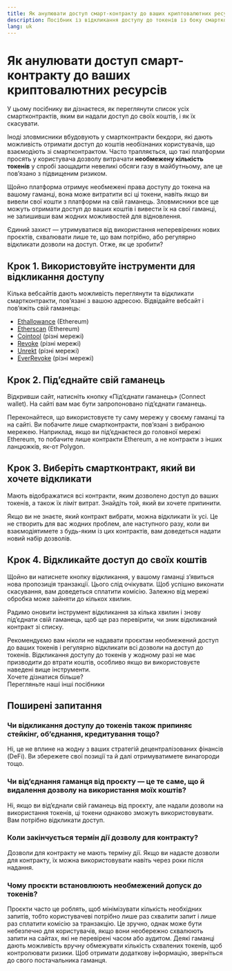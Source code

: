 ```yaml
---
title: Як анулювати доступ смарт-контракту до ваших криптовалютних ресурсів
description: Посібник із відкликання доступу до токенів із боку смартконтрактів, що використовують їх у своїх цілях
lang: uk
---
```


# Як анулювати доступ смарт-контракту до ваших криптовалютних ресурсів

У цьому посібнику ви дізнаєтеся, як переглянути список усіх смартконтрактів, яким ви надали доступ до своїх коштів, і як їх скасувати.

Іноді зловмисники вбудовують у смартконтракти бекдори, які дають можливість отримати доступ до коштів необізнаних користувачів, що взаємодіють зі смартконтрактом. Часто трапляється, що такі платформи просять у користувача дозволу витрачати **необмежену кількість токенів** у спробі заощадити невеликі обсяги газу в майбутньому, але це пов’язано з підвищеним ризиком.

Щойно платформа отримує необмежені права доступу до токена на вашому гаманці, вона може витратити всі ці токени, навіть якщо ви вивели свої кошти з платформи на свій гаманець. Зловмисники все ще можуть отримати доступ до ваших коштів і вивести їх на свої гаманці, не залишивши вам жодних можливостей для відновлення.

Єдиний захист — утримуватися від використання неперевірених нових проєктів, схвалювати лише те, що вам потрібно, або регулярно відкликати дозволи на доступ. Отже, як це зробити?

## Крок 1. Використовуйте інструменти для відкликання доступу

Кілька вебсайтів дають можливість переглянути та відкликати смартконтракти, пов’язані з вашою адресою. Відвідайте вебсайт і пов’яжіть свій гаманець:

- [Ethallowance](https://ethallowance.com/) (Ethereum)
- [Etherscan](https://etherscan.io/tokenapprovalchecker) (Ethereum)
- [Cointool](https://cointool.app/approve/eth) (різні мережі)
- [Revoke](https://revoke.cash/) (різні мережі)
- [Unrekt](https://app.unrekt.net/) (різні мережі)
- [EverRevoke](https://everrise.com/everrevoke/) (різні мережі)

## Крок 2. Під’єднайте свій гаманець

Відкривши сайт, натисніть кнопку «Під’єднати гаманець» (Connect wallet). На сайті вам має бути запропоновано під’єднати гаманець.

Переконайтеся, що використовуєте ту саму мережу у своєму гаманці та на сайті. Ви побачите лише смартконтракти, пов’язані з вибраною мережею. Наприклад, якщо ви під’єднаєтеся до головної мережі Ethereum, то побачите лише контракти Ethereum, а не контракти з інших ланцюжків, як-от Polygon.

## Крок 3. Виберіть смартконтракт, який ви хочете відкликати

Мають відображатися всі контракти, яким дозволено доступ до ваших токенів, а також їх ліміт витрат. Знайдіть той, який ви хочете припинити.

Якщо ви не знаєте, який контракт вибрати, можна відкликати їх усі. Це не створить для вас жодних проблем, але наступного разу, коли ви взаємодіятимете з будь-яким із цих контрактів, вам доведеться надати новий набір дозволів.

## Крок 4. Відкликайте доступ до своїх коштів

Щойно ви натиснете кнопку відкликання, у вашому гаманці з’явиться нова пропозиція транзакції. Цього слід очікувати. Щоб успішно виконати скасування, вам доведеться сплатити комісію. Залежно від мережі обробка може зайняти до кількох хвилин.

Радимо оновити інструмент відкликання за кілька хвилин і знову під’єднати свій гаманець, щоб ще раз перевірити, чи зник відкликаний контракт зі списку.

<div className="space-y-8">
<Alert variant="error">
Рекомендуємо вам ніколи не надавати проєктам необмежений доступ до ваших токенів і регулярно відкликати всі дозволи на доступ до токенів. Відкликання доступу до токенів у жодному разі не має призводити до втрати коштів, особливо якщо ви використовуєте наведені вище інструменти.
</Alert>

 <br />

<Alert className="justify-between">
  <AlertEmoji text=":eyes:" />
  <div>Хочете дізнатися більше?</div>
  <ButtonLink href="/guides/">
    Перегляньте наші інші посібники
  </ButtonLink>
</Alert>
</div>

## Поширені запитання

### Чи відкликання доступу до токенів також припиняє стейкінг, об’єднання, кредитування тощо?

Ні, це не вплине на жодну з ваших стратегій децентралізованих фінансів (DeFi). Ви збережете свої позиції та й далі отримуватимете винагороди тощо.

### Чи від’єднання гаманця від проєкту — це те саме, що й видалення дозволу на використання моїх коштів?

Ні, якщо ви від’єднали свій гаманець від проєкту, але надали дозволи на використання токенів, ці токени однаково зможуть використовувати. Вам потрібно відкликати доступ.

### Коли закінчується термін дії дозволу для контракту?

Дозволи для контракту не мають терміну дії. Якщо ви надасте дозволи для контракту, їх можна використовувати навіть через роки після надання.

### Чому проєкти встановлюють необмежений допуск до токенів?

Проєкти часто це роблять, щоб мінімізувати кількість необхідних запитів, тобто користувачеві потрібно лише раз схвалити запит і лише раз сплатити комісію за транзакцію. Це зручно, однак може бути небезпечно для користувачів, якщо вони необережно схвалюють запити на сайтах, які не перевірені часом або аудитом. Деякі гаманці дають можливість вручну обмежувати кількість схвалених токенів, щоб контролювати ризики. Щоб отримати додаткову інформацію, зверніться до свого постачальника гаманця.

